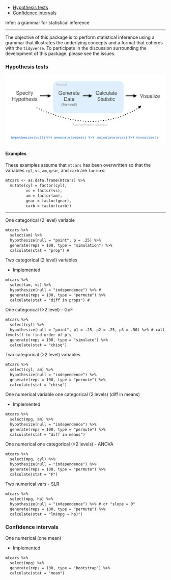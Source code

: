 
-   [Hypothesis tests](#hypothesis-tests)
-   [Confidence intervals](#confidence-intervals)

Infer: a grammar for statistical inference

------------------------------------------------------------------------

The objective of this package is to perform statistical inference using a grammar that illustrates the underlying concepts and a format that coheres with the `tidyverse`. To participate in the discussion surrounding the development of this package, please see the issues.

### Hypothesis tests

![h-test diagram](figs/ht-diagram.png)

#### Examples

These examples assume that `mtcars` has been overwritten so that the variables `cyl`, `vs`, `am`, `gear`, and `carb` are `factor`s:

    mtcars <- as.data.frame(mtcars) %>%
      mutate(cyl = factor(cyl),
             vs = factor(vs),
             am = factor(am),
             gear = factor(gear),
             carb = factor(carb))

------------------------------------------------------------------------

One categorical (2 level) variable

    mtcars %>%
      select(am) %>%
      hypothesize(null = "point", p = .25) %>% 
      generate(reps = 100, type = "simulation") %>% 
      calculate(stat = "prop") #

Two categorical (2 level) variables

-   Implemented

<!-- -->

    mtcars %>%
      select(am, vs) %>%
      hypothesize(null = "independence") %>% # 
      generate(reps = 100, type = "permute") %>%
      calculate(stat = "diff in props") #

One categorical (&gt;2 level) - GoF

    mtcars %>%
      select(cyl) %>%
      hypothesize(null = "point", p1 = .25, p2 = .25, p3 = .50) %>% # call levels() to find order of p's
      generate(reps = 100, type = "simulate") %>%
      calculate(stat = "chisq")

Two categorical (&gt;2 level) variables

    mtcars %>%
      select(cyl, am) %>%
      hypothesize(null = "independence") %>%
      generate(reps = 100, type = "permute") %>%
      calculate(stat = "chisq")

One numerical variable one categorical (2 levels) (diff in means)

-   Implemented

<!-- -->

    mtcars %>%
      select(mpg, am) %>%
      hypothesize(null = "independence") %>%
      generate(reps = 100, type = "permute") %>%
      calculate(stat = "diff in means")

One numerical one categorical (&gt;2 levels) - ANOVA

    mtcars %>%
      select(mpg, cyl) %>%
      hypothesize(null = "independence") %>%
      generate(reps = 100, type = "permute") %>%
      calculate(stat = "F")

Two numerical vars - SLR

    mtcars %>%
      select(mpg, hp) %>%
      hypothesize(null = "independence") %>% # or "slope = 0"
      generate(reps = 100, type = "permute") %>%
      calculate(stat = "lm(mpg ~ hp)")

### Confidence intervals

One numerical (one mean)

-   Implemented

<!-- -->

    mtcars %>%
      select(mpg) %>%
      generate(reps = 100, type = "bootstrap") %>%
      calculate(stat = "mean")
